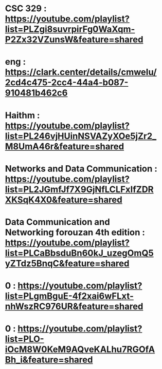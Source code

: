 # CSC 329 : https://youtube.com/playlist?list=PLZgi8suvrpirFg0WaXqm-P2Zx32VZunsW&feature=shared
# eng : https://clark.center/details/cmwelu/2cd4c475-2cc4-44a4-b087-910481b462c6
# Haithm : https://youtube.com/playlist?list=PL246vjHUinNSVAZyXOe5jZr2_M8UmA46r&feature=shared
# Networks and Data Communication : https://youtube.com/playlist?list=PL2JGmfJf7X9GjNfLCLFxIfZDRXKSqK4X0&feature=shared
# Data Communication and Networking forouzan 4th edition : https://youtube.com/playlist?list=PLCaBbsduBn60kJ_uzegOmQ5yZTdz5BnqC&feature=shared
# 0 : https://youtube.com/playlist?list=PLgmBguE-4f2xai6wFLxt-nhWszRC976UR&feature=shared
# 0 : https://youtube.com/playlist?list=PLO-iOcM8W0KeM9AQveKALhu7RGOfABh_i&feature=shared
# 
